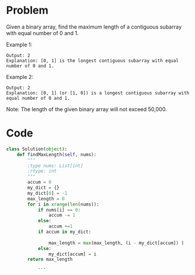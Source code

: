 # Problem
Given a binary array, find the maximum length of a contiguous subarray with equal number of 0 and 1.

Example 1:
```Input: [0,1]
Output: 2
Explanation: [0, 1] is the longest contiguous subarray with equal number of 0 and 1.
```
Example 2:
```Input: [0,1,0]
Output: 2
Explanation: [0, 1] (or [1, 0]) is a longest contiguous subarray with equal number of 0 and 1.
```
Note: The length of the given binary array will not exceed 50,000.


# Code
```python
class Solution(object):
    def findMaxLength(self, nums):
        """
        :type nums: List[int]
        :rtype: int
        """
        accum = 0
        my_dict = {}
        my_dict[0] = -1
        max_length = 0
        for i in xrange(len(nums)):
            if nums[i] == 0:
                accum -= 1
            else:
                accum +=1
            if accum in my_dict:
            
                max_length = max(max_length, (i - my_dict[accum]) )
            else:
                my_dict[accum] = i
        return max_length    
            
            ```
